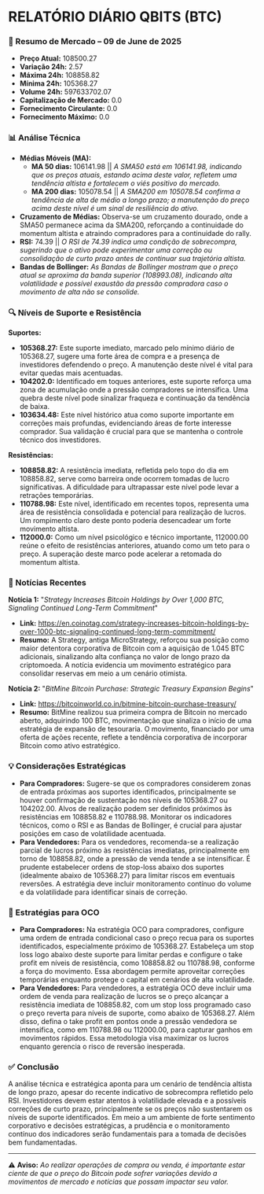 # RELATÓRIO DIÁRIO QBITS (BTC)

### 📌 Resumo de Mercado – 09 de June de 2025
* **Preço Atual:** 108500.27
* **Variação 24h:** 2.57
* **Máxima 24h:** 108858.82
* **Mínima 24h:** 105368.27
* **Volume 24h:** 597633702.07
* **Capitalização de Mercado:** 0.0
* **Fornecimento Circulante:** 0.0
* **Fornecimento Máximo:** 0.0

### 📊 Análise Técnica

* **Médias Móveis (MA):**
    * **MA 50 dias:** 106141.98 || _A SMA50 está em 106141.98, indicando que os preços atuais, estando acima deste valor, refletem uma tendência altista e fortalecem o viés positivo do mercado._
    * **MA 200 dias:** 105078.54 || _A SMA200 em 105078.54 confirma a tendência de alta de médio a longo prazo; a manutenção do preço acima deste nível é um sinal de resiliência do ativo._
* **Cruzamento de Médias:** Observa-se um cruzamento dourado, onde a SMA50 permanece acima da SMA200, reforçando a continuidade do momentum altista e atraindo compradores para a continuidade do rally.
* **RSI:** 74.39 || _O RSI de 74.39 indica uma condição de sobrecompra, sugerindo que o ativo pode experimentar uma correção ou consolidação de curto prazo antes de continuar sua trajetória altista._
* **Bandas de Bollinger:** _As Bandas de Bollinger mostram que o preço atual se aproxima da banda superior (108993.08), indicando alta volatilidade e possível exaustão da pressão compradora caso o movimento de alta não se consolide._

### 🔍 Níveis de Suporte e Resistência
**Suportes:**
* **105368.27:** Este suporte imediato, marcado pelo mínimo diário de 105368.27, sugere uma forte área de compra e a presença de investidores defendendo o preço. A manutenção deste nível é vital para evitar quedas mais acentuadas.
* **104202.0:** Identificado em toques anteriores, este suporte reforça uma zona de acumulação onde a pressão compradores se intensifica. Uma quebra deste nível pode sinalizar fraqueza e continuação da tendência de baixa.
* **103634.48:** Este nível histórico atua como suporte importante em correções mais profundas, evidenciando áreas de forte interesse comprador. Sua validação é crucial para que se mantenha o controle técnico dos investidores.

**Resistências:**
* **108858.82:** A resistência imediata, refletida pelo topo do dia em 108858.82, serve como barreira onde ocorrem tomadas de lucro significativas. A dificuldade para ultrapassar este nível pode levar a retrações temporárias.
* **110788.98:** Este nível, identificado em recentes topos, representa uma área de resistência consolidada e potencial para realização de lucros. Um rompimento claro deste ponto poderia desencadear um forte movimento altista.
* **112000.0:** Como um nível psicológico e técnico importante, 112000.00 reúne o efeito de resistências anteriores, atuando como um teto para o preço. A superação deste marco pode acelerar a retomada do momentum altista.

### 📰 Notícias Recentes
**Notícia 1:** "_Strategy Increases Bitcoin Holdings by Over 1,000 BTC, Signaling Continued Long-Term Commitment_"
  * **Link:** https://en.coinotag.com/strategy-increases-bitcoin-holdings-by-over-1000-btc-signaling-continued-long-term-commitment/
  * **Resumo:** A Strategy, antiga MicroStrategy, reforçou sua posição como maior detentora corporativa de Bitcoin com a aquisição de 1.045 BTC adicionais, sinalizando alta confiança no valor de longo prazo da criptomoeda. A notícia evidencia um movimento estratégico para consolidar reservas em meio a um cenário otimista.

**Notícia 2:** "_BitMine Bitcoin Purchase: Strategic Treasury Expansion Begins_"
  * **Link:** https://bitcoinworld.co.in/bitmine-bitcoin-purchase-treasury/
  * **Resumo:** BitMine realizou sua primeira compra de Bitcoin no mercado aberto, adquirindo 100 BTC, movimentação que sinaliza o início de uma estratégia de expansão de tesouraria. O movimento, financiado por uma oferta de ações recente, reflete a tendência corporativa de incorporar Bitcoin como ativo estratégico.

### 💡 Considerações Estratégicas

* **Para Compradores:** Sugere-se que os compradores considerem zonas de entrada próximas aos suportes identificados, principalmente se houver confirmação de sustentação nos níveis de 105368.27 ou 104202.00. Alvos de realização podem ser definidos próximos às resistências em 108858.82 e 110788.98. Monitorar os indicadores técnicos, como o RSI e as Bandas de Bollinger, é crucial para ajustar posições em caso de volatilidade acentuada.
* **Para Vendedores:** Para os vendedores, recomenda-se a realização parcial de lucros próximo às resistências imediatas, principalmente em torno de 108858.82, onde a pressão de venda tende a se intensificar. É prudente estabelecer ordens de stop-loss abaixo dos suportes (idealmente abaixo de 105368.27) para limitar riscos em eventuais reversões. A estratégia deve incluir monitoramento contínuo do volume e da volatilidade para identificar sinais de correção.

### 📙 Estratégias para OCO

* **Para Compradores:** Na estratégia OCO para compradores, configure uma ordem de entrada condicional caso o preço recua para os suportes identificados, especialmente próximo de 105368.27. Estabeleça um stop loss logo abaixo deste suporte para limitar perdas e configure o take profit em níveis de resistência, como 108858.82 ou 110788.98, conforme a força do movimento. Essa abordagem permite aproveitar correções temporárias enquanto protege o capital em cenários de alta volatilidade.
* **Para Vendedores:** Para vendedores, a estratégia OCO deve incluir uma ordem de venda para realização de lucros se o preço alcançar a resistência imediata de 108858.82, com um stop loss programado caso o preço reverta para níveis de suporte, como abaixo de 105368.27. Além disso, defina o take profit em pontos onde a pressão vendedora se intensifica, como em 110788.98 ou 112000.00, para capturar ganhos em movimentos rápidos. Essa metodologia visa maximizar os lucros enquanto gerencia o risco de reversão inesperada.

### ✅ Conclusão
 A análise técnica e estratégica aponta para um cenário de tendência altista de longo prazo, apesar do recente indicativo de sobrecompra refletido pelo RSI. Investidores devem estar atentos à volatilidade elevada e a possíveis correções de curto prazo, principalmente se os preços não sustentarem os níveis de suporte identificados. Em meio a um ambiente de forte sentimento corporativo e decisões estratégicas, a prudência e o monitoramento contínuo dos indicadores serão fundamentais para a tomada de decisões bem fundamentadas.

---

⚠️ **Aviso:** *Ao realizar operações de compra ou venda, é importante estar ciente de que o preço do Bitcoin pode sofrer variações devido a movimentos de mercado e notícias que possam impactar seu valor.*